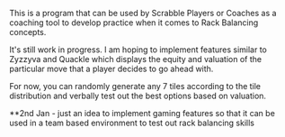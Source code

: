 This is a program that can be used by Scrabble Players or Coaches as a coaching tool to develop practice when it comes to Rack Balancing concepts. 

It's still work in progress. I am hoping to implement features similar to Zyzzyva and Quackle which displays the equity and valuation of the particular move that a player decides to go ahead with.

For now, you can randomly generate any 7 tiles according to the tile distribution and verbally test out the best options based on valuation.

**2nd Jan - just an idea to implement gaming features so that it can be used in a team based environment to test out rack balancing skills
